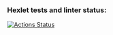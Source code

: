 ### Hexlet tests and linter status:
[![Actions Status](https://github.com/CharlesJRM/python-project-174/actions/workflows/hexlet-check.yml/badge.svg)](https://github.com/CharlesJRM/python-project-174/actions)